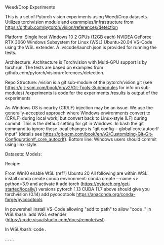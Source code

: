 

Weed/Crop Experiments

This is a set of Pytorch vision experiments using Weed/Crop datasets.
Utilizes torchvision module and exammples/infrastructure from
https://github.com/pytorch/vision/references/detection


Platform:
Single host Windows 10
2 GPUs (12GB each) NVIDEA GeForce RTX 3060
Windows Subsystem for Linux (WSL) Ubuntu-20.04
VS-Code using the WSL extender. A .vscode/launch.json is provided for running the tests.

Architecture:
Architecture is Torchvision with Multi-GPU support is by torchrun. The tests are based on examples from github.com/pytorch/vision/references/detection.

Repo Structure:
/vision is a git sub-module of the pytorch/vision git (see https://git-scm.com/book/en/v2/Git-Tools-Submodules for info on sub-modules)
/experiments is code for the experiments
/results is output of the experiments

As Windows OS is nearby (CR/LF) injection may be an issue. We use the generally-accepted approach where Windows environments convert to (CR/LF) during local work, but convert back to Linux-style (LF) during commit. This is the default setting for git in Windows. In bash the git command to ignore these local changes is "git config --global core.autocrlf input" (details see https://git-scm.com/book/en/v2/Customizing-Git-Git-Configuration#_core_autocrlf). Bottom line: Windows users should commit using linx-style.

Datasets:
Models:


Recipe:

From Win10 enable WSL (ref?) Ubuntu 20
All following are within WSL:
install conda
create conda environment:
    conda create --name <> python=3.9
    and activate it
add torch (https://pytorch.org/get-started/locally/) versions
    pytorch 1.13
    CUDA 11.7
above should give you torchvision (0.14)
add pycocotools https://anaconda.org/conda-forge/pycocotools

In powershell
    install VS-Code allowing "add to path" to allow "code ." in WSL/bash.
    add WSL extender (https://code.visualstudio.com/docs/remote/wsl)

In WSL/bash:
    code .

...
...

